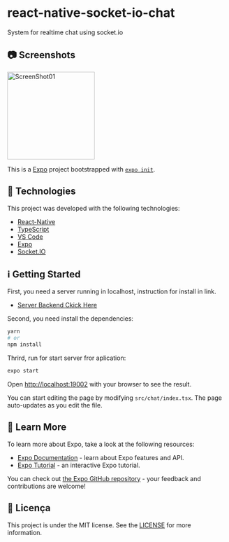 # react-native-socket-io-chat
System for realtime chat using socket.io

## 📷 Screenshots

<img alt="ScreenShot01" src="https://user-images.githubusercontent.com/43748428/145289273-32fd9671-94c5-4120-ba0f-ba59560938f3.jpeg" width="200px">

This is a [Expo](https://expo.io/) project bootstrapped with [`expo init`](https://docs.expo.io/get-started/create-a-new-app/).

## :rocket: Technologies

This project was developed with the following technologies:

- [React-Native](https://reactnative.dev/)
- [TypeScript](https://www.typescriptlang.org/)
- [VS Code](https://code.visualstudio.com/)
- [Expo](https://expo.io/)
- [Socket.IO](https://socket.io/)


## :information_source: Getting Started

First, you need a server running in localhost, instruction for install in link.
- [Server Backend Ckick Here](https://github.com/cesarzxk/node-socket-io-chat)


Second, you need install the dependencies:

```bash
yarn
# or
npm install
```

Thrird, run for start server fror aplication:

```bash
expo start
```

Open [http://localhost:19002](http://localhost:19002) with your browser to see the result.

You can start editing the page by modifying `src/chat/index.tsx`. The page auto-updates as you edit the file.

## :bookmark: Learn More

To learn more about Expo, take a look at the following resources:

- [Expo Documentation](https://docs.expo.io/) - learn about Expo features and API.
- [Expo Tutorial](https://docs.expo.io/tutorial/) - an interactive Expo tutorial.

You can check out [the Expo GitHub repository](https://github.com/expo/expo/) - your feedback and contributions are welcome!

## :memo: Licença
This project is under the MIT license. See the [LICENSE](https://github.com/cesarzxk/react-native-socket-io-chat/blob/main/LICENSE) for more information.

